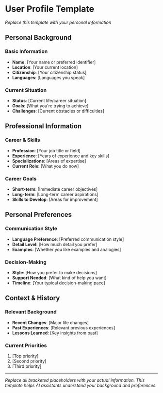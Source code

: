 # User Profile Template
*Replace this template with your personal information*

## Personal Background

### Basic Information
- **Name**: [Your name or preferred identifier]
- **Location**: [Your current location]
- **Citizenship**: [Your citizenship status]
- **Languages**: [Languages you speak]

### Current Situation
- **Status**: [Current life/career situation]
- **Goals**: [What you're trying to achieve]
- **Challenges**: [Current obstacles or difficulties]

## Professional Information

### Career & Skills
- **Profession**: [Your job title or field]
- **Experience**: [Years of experience and key skills]
- **Specializations**: [Areas of expertise]
- **Current Role**: [What you do now]

### Career Goals
- **Short-term**: [Immediate career objectives]
- **Long-term**: [Long-term career aspirations]
- **Skills to Develop**: [Areas for improvement]

## Personal Preferences

### Communication Style
- **Language Preference**: [Preferred communication style]
- **Detail Level**: [How much detail you prefer]
- **Examples**: [Whether you like examples and analogies]

### Decision-Making
- **Style**: [How you prefer to make decisions]
- **Support Needed**: [What kind of help you want]
- **Timeline**: [Your typical decision-making pace]

## Context & History

### Relevant Background
- **Recent Changes**: [Major life changes]
- **Past Experiences**: [Relevant previous experiences]
- **Lessons Learned**: [Key insights from past]

### Current Priorities
1. [Top priority]
2. [Second priority]
3. [Third priority]

---

*Replace all bracketed placeholders with your actual information. This template helps AI assistants understand your background and preferences.*
